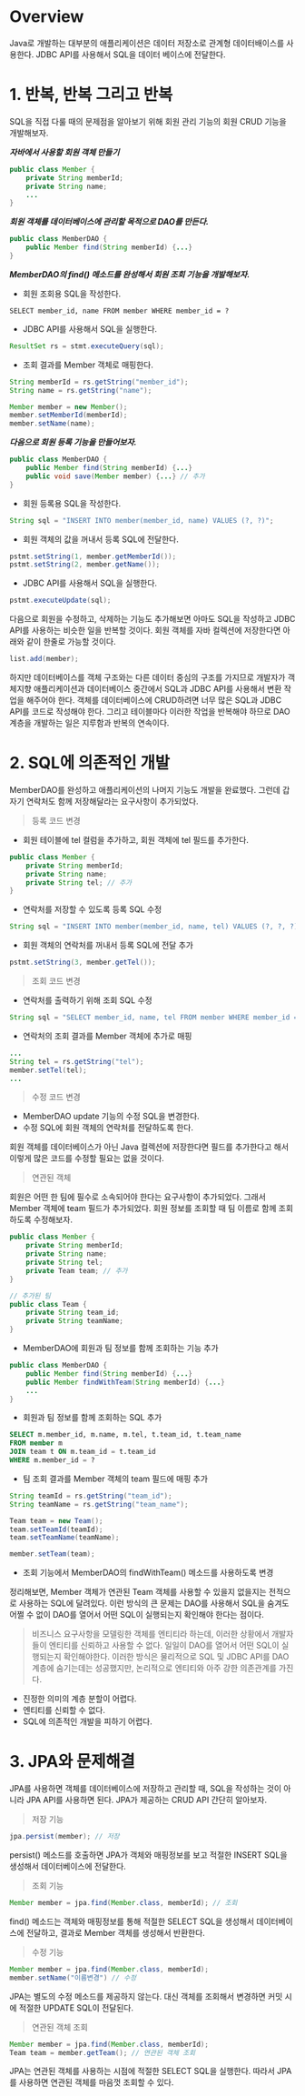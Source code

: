 # Overview
Java로 개발하는 대부분의 애플리케이션은 데이터 저장소로 관계형 데이터배이스를 사용한다. JDBC API를 사용해서 SQL을
데이터 베이스에 전달한다.

# 1. 반복, 반복 그리고 반복
SQL을 직접 다룰 때의 문제점을 알아보기 위해 회원 관리 기능의 회원 CRUD 기능을 개발해보자.


***자바에서 사용할 회원 객체 만들기***
~~~java
public class Member {
    private String memberId;
    private String name;
    ...
}
~~~

***회원 객체를 데이터베이스에 관리할 목적으로 DAO를 만든다.***
~~~java
public class MemberDAO {
    public Member find(String memberId) {...}
}
~~~

***MemberDAO의 find() 메소드를 완성해서 회원 조회 기능을 개발해보자.***
* 회원 조회용 SQL을 작성한다.
~~~
SELECT member_id, name FROM member WHERE member_id = ?
~~~
* JDBC API를 사용해서 SQL을 실행한다.
~~~java
ResultSet rs = stmt.executeQuery(sql);
~~~
* 조회 결과를 Member 객체로 매핑한다.
~~~java
String memberId = rs.getString("member_id");
String name = rs.getString("name");

Member member = new Member();
member.setMemberId(memberId);
member.setName(name);
~~~

***다음으로 회원 등록 기능을 만들어보자.***
~~~java
public class MemberDAO {
    public Member find(String memberId) {...}
    public void save(Member member) {...} // 추가
}
~~~
* 회원 등록용 SQL을 작성한다.
~~~java
String sql = "INSERT INTO member(member_id, name) VALUES (?, ?)";
~~~
* 회원 객체의 값을 꺼내서 등록 SQL에 전달한다.
~~~java
pstmt.setString(1, member.getMemberId());
pstmt.setString(2, member.getName());
~~~
* JDBC API를 사용해서 SQL을 실행한다.
~~~java
pstmt.executeUpdate(sql);
~~~

다음으로 회원을 수정하고, 삭제하는 기능도 추가해보면 아마도 SQL을 작성하고 JDBC API를 사용하는 비슷한 일을 반복할 것이다.
회원 객체를 자바 컬렉션에 저장한다면 아래와 같이 한줄로 가능할 것이다.
~~~java
list.add(member);
~~~

하지만 데이터베이스를 객체 구조와는 다른 데이터 중심의 구조를 가지므로 개발자가 객체지향 애플리케이션과 데이터베이스 중간에서
SQL과 JDBC API를 사용해서 변환 작업을 해주어야 한다. 
객체를 데이터베이스에 CRUD하려면 너무 많은 SQL과 JDBC API를 코드로 작성해야 한다. 
그리고 테이블마다 이러한 작업을 반복해야 하므로 DAO 계층을 개발하는 일은 지루함과 반복의 연속이다.

# 2. SQL에 의존적인 개발
MemberDAO를 완성하고 애플리케이션의 나머지 기능도 개발을 완료했다. 그런데 갑자기 연락처도 함께 저장해달라는 요구사항이 추가되었다.

> 등록 코드 변경
* 회원 테이블에 tel 컬럼을 추가하고, 회원 객체에 tel 필드를 추가한다.
~~~java
public class Member {
    private String memberId;
    private String name;
    private String tel; // 추가
}
~~~
* 연락처를 저장할 수 있도록 등록 SQL 수정
~~~java
String sql = "INSERT INTO member(member_id, name, tel) VALUES (?, ?, ?)";
~~~
* 회원 객체의 연락처를 꺼내서 등록 SQL에 전달 추가
~~~java
pstmt.setString(3, member.getTel());
~~~

> 조회 코드 변경
* 연락처를 출력하기 위해 조회 SQL 수정
~~~java
String sql = "SELECT member_id, name, tel FROM member WHERE member_id = ?";
~~~
* 연락처의 조회 결과를 Member 객체에 추가로 매핑
~~~java
...
String tel = rs.getString("tel");
member.setTel(tel);
...
~~~

> 수정 코드 변경
* MemberDAO update 기능의 수정 SQL을 변경한다.
* 수정 SQL에 회원 객체의 연락처를 전달하도록 한다.

회원 객체를 데이터베이스가 아닌 Java 컬렉션에 저장한다면 필드를 추가한다고 해서 이렇게 많은 코드를 수정할 필요는 없을 것이다.

> 연관된 객체

회원은 어떤 한 팀에 필수로 소속되어야 한다는 요구사항이 추가되었다. 그래서 Member 객체에 team 필드가 추가되었다.
회원 정보를 조회할 때 팀 이름로 함께 조회하도록 수정해보자.
~~~java
public class Member {
    private String memberId;
    private String name;
    private String tel;
    private Team team; // 추가
}

// 추가된 팀
public class Team {
    private String team_id;
    private String teamName;
}
~~~
* MemberDAO에 회원과 팀 정보를 함께 조회하는 기능 추가
~~~java
public class MemberDAO {
    public Member find(String memberId) {...}
    public Member findWithTeam(String memberId) {...}
    ...
}
~~~
* 회원과 팀 정보를 함께 조회하는 SQL 추가
~~~sql
SELECT m.member_id, m.name, m.tel, t.team_id, t.team_name
FROM member m
JOIN team t ON m.team_id = t.team_id
WHERE m.member_id = ?
~~~
* 팀 조회 결과를 Member 객체의 team 필드에 매핑 추가
~~~java
String teamId = rs.getString("team_id");
String teamName = rs.getString("team_name");

Team team = new Team();
team.setTeamId(teamId);
team.setTeamName(teamName);

member.setTeam(team);
~~~
* 조회 기능에서 MemberDAO의 findWithTeam() 메소드를 사용하도록 변경

정리해보면, Member 객체가 연관된 Team 객체를 사용할 수 있을지 없을지는 전적으로 사용하는 SQL에 달려있다. 이런 방식의 큰 문제는
DAO를 사용해서 SQL을 숨겨도 어쩔 수 없이 DAO를 열어서 어떤 SQL이 실행되는지 확인해야 한다는 점이다.

> 비즈니스 요구사항을 모델링한 객체를 엔티티라 하는데, 이러한 상황에서 개발자들이 엔티티를 신뢰하고 사용할 수 없다. 
> 일일이 DAO를 열어서 어떤 SQL이 실행되는지 확인해야한다. 이러한 방식은 물리적으로 SQL 및 JDBC API를 DAO 계층에 
> 숨기는데는 성공했지만, 논리적으로 엔티티와 아주 강한 의존관계를 가진다.
* 진정한 의미의 계층 분할이 어렵다.
* 엔티티를 신뢰할 수 없다.
* SQL에 의존적인 개발을 피하기 어렵다.

# 3. JPA와 문제해결
JPA를 사용하면 객체를 데이터베이스에 저장하고 관리할 때, SQL을 작성하는 것이 아니라 JPA API를 사용하면 된다.
JPA가 제공하는 CRUD API 간단히 알아보자.

> 저장 기능
~~~java
jpa.persist(member); // 저장
~~~
persist() 메소드를 호출하면 JPA가 객체와 매핑정보를 보고 적절한 INSERT SQL을 생성해서 데이터베이스에 전달한다.

> 조회 기능
~~~java
Member member = jpa.find(Member.class, memberId); // 조회
~~~
find() 메소드는 객체와 매핑정보를 통해 적절한 SELECT SQL을 생성해서 데이터베이스에 전달하고, 결과로 Member 객체를 생성해서 반환한다.

> 수정 기능
~~~java
Member member = jpa.find(Member.class, memberId);
member.setName("이름변경") // 수정
~~~
JPA는 별도의 수정 메소드를 제공하지 않는다. 대신 객체를 조회해서 변경하면 커밋 시에 적절한 UPDATE SQL이 전달된다.

> 연관된 객체 조회
~~~java
Member member = jpa.find(Member.class, memberId);
Team team = member.getTeam(); // 연관된 객체 조회
~~~
JPA는 연관된 객체를 사용하는 시점에 적절한 SELECT SQL을 실행한다. 따라서 JPA를 사용하면 연관된 객체를 마음껏 조회할 수 있다.